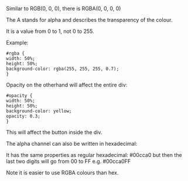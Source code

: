 Similar to RGB(0, 0, 0), there is RGBA(0, 0, 0, 0)

The A stands for alpha and describes the transparency of the colour. 

It is a value from 0 to 1, not 0 to 255.

Example:
```
#rgba {
width: 50%;
height: 50%;
background-color: rgba(255, 255, 255, 0.7);
}
```

Opacity on the otherhand will affect the entire div:

```
#opacity {
width: 50%;
height: 50%;
background-color: yellow;
opacity: 0.3;
}
```
This will affect the button inside the div. 

The alpha channel can also be written in hexadecimal:

It has the same properties as regular hexadecimal:
#00cca0 but then the last two digits will go from 00 to FF
e.g. #00cca0FF 

Note it is easier to use RGBA colours than hex.